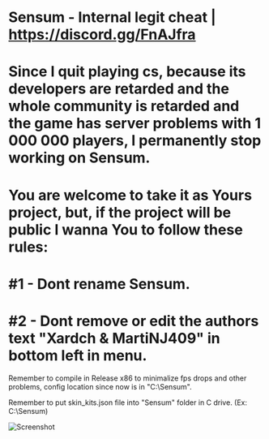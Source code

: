 # Sensum - Internal legit cheat | https://discord.gg/FnAJfra

# Since I quit playing cs, because its developers are retarded and the whole community is retarded and the game has server problems with 1 000 000 players, I permanently stop working on Sensum.

# You are welcome to take it as Yours project, but, if the project will be public I wanna You to follow these rules:

# #1 - Dont rename Sensum.
# #2 - Dont remove or edit the authors text "Xardch & MartiNJ409" in bottom left in menu.


Remember to compile in Release x86 to minimalize fps drops and other problems, config location since now is in "C:\\Sensum".

Remember to put skin_kits.json file into "Sensum" folder in C drive. (Ex: C:\\Sensum)

![Screenshot](https://i.imgur.com/kEH7rpT.png)




